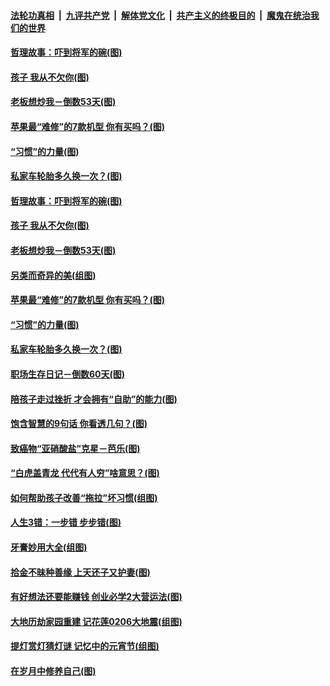 

####  [法轮功真相](../../../../basic/blob/master/README.md?t=03072130) &nbsp;|&nbsp; [九评共产党](../../../../9ping.md/blob/master/README.md?t=03072130) &nbsp;|&nbsp; [解体党文化](../../../../jtdwh.md/blob/master/README.md?t=03072130)  &nbsp;|&nbsp; [共产主义的终极目的](../../../../gczydzjmd.md/blob/master/README.md?t=03072130) &nbsp;|&nbsp; [魔鬼在统治我们的世界](../../../../mgztzwmdsj.md/blob/master/README.md?t=03072130) 

#### [哲理故事：吓到将军的碗(图)](../pages/p8/964288.md?t=03072130) 

#### [孩子 我从不欠你(图)](../pages/p8/963758.md?t=03072130) 

#### [老板想炒我－倒数53天(图)](../pages/p8/964701.md?t=03072130) 

#### [苹果最“难修”的7款机型 你有买吗？(图)](../pages/p8/964693.md?t=03072130) 

#### [“习惯”的力量(图)](../pages/p8/964525.md?t=03072130) 

#### [私家车轮胎多久换一次？(图)](../pages/p8/964675.md?t=03072130) 

#### [哲理故事：吓到将军的碗(图)](../pages/p8/964288.md?t=03072130) 

#### [孩子 我从不欠你(图)](../pages/p8/963758.md?t=03072130) 

#### [老板想炒我－倒数53天(图)](../pages/p8/964701.md?t=03072130) 

#### [另类而奇异的美(组图)](../pages/p8/964715.md?t=03072130) 

#### [苹果最“难修”的7款机型 你有买吗？(图)](../pages/p8/964693.md?t=03072130) 

#### [“习惯”的力量(图)](../pages/p8/964525.md?t=03072130) 

#### [私家车轮胎多久换一次？(图)](../pages/p8/964675.md?t=03072130) 

#### [职场生存日记－倒数60天(图)](../pages/p8/964652.md?t=03072130) 

#### [陪孩子走过挫折 才会拥有“自助”的能力(图)](../pages/p8/964602.md?t=03072130) 

#### [饱含智慧的9句话 你看透几句？(图)](../pages/p8/964297.md?t=03072130) 

#### [致癌物“亚硝酸盐”克星－芭乐(图)](../pages/p8/964132.md?t=03072130) 

#### [“白虎盖青龙 代代有人穷”啥意思？(图)](../pages/p8/964481.md?t=03072130) 

#### [如何帮助孩子改善“拖拉”坏习惯(组图)](../pages/p8/964474.md?t=03072130) 

#### [人生3错：一步错 步步错(图)](../pages/p8/964467.md?t=03072130) 

#### [牙膏妙用大全(组图)](../pages/p8/961372.md?t=03072130) 

#### [拾金不昧种善缘 上天还子又护妻(图)](../pages/p8/963537.md?t=03072130) 

#### [有好想法还要能赚钱 创业必学2大营运法(图)](../pages/p8/964359.md?t=03072130) 

#### [大地历劫家园重建 记花莲0206大地震(组图)](../pages/p8/960804.md?t=03072130) 

#### [提灯赏灯猜灯谜 记忆中的元宵节(组图)](../pages/p8/962375.md?t=03072130) 

#### [在岁月中修养自己(图)](../pages/p8/963738.md?t=03072130) 

